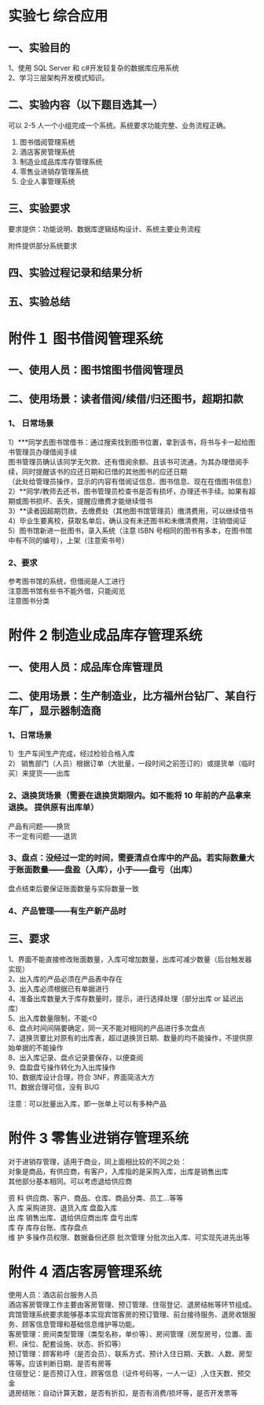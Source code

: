 # 实验七 综合应用

## 一、实验目的

1、使用 SQL Server 和 c#开发较复杂的数据库应用系统  
2、学习三层架构开发模式知识。

## 二、实验内容（以下题目选其一）

可以 2-5 人一个小组完成一个系统。系统要求功能完整、业务流程正确。

1. 图书借阅管理系统
2. 酒店客房管理系统
3. 制造业成品库库存管理系统
4. 零售业进销存管理系统
5. 企业人事管理系统

## 三、实验要求

要求提供：功能说明、数据库逻辑结构设计、系统主要业务流程

附件提供部分系统要求

## 四、实验过程记录和结果分析

## 五、实验总结

# 附件１ 图书借阅管理系统

## 一、使用人员：图书馆图书借阅管理员

## 二、使用场景：读者借阅/续借/归还图书，超期扣款

### 1、 日常场景

1）**\*同学去图书馆借书：通过搜索找到图书位置，拿到该书，将书与卡一起给图书管理员办理借阅手续  
图书管理员确认该同学无欠款、还有借阅余额、且该书可流通，为其办理借阅手续，同时提醒该书的应还日期和已借的其他图书的应还日期  
（此处给管理员操作，显示的内容有借阅证信息、图书信息、现在在借图书信息）  
2）**同学/教师去还书，图书管理员检查书是否有损坏，办理还书手续。如果有超期或图书损坏、丢失，提醒应缴费才能继续借书  
3）\*\*读者因超期罚款，去缴费处（其他图书馆管理员）缴清费用，可以继续借书  
4）毕业生要离校，获取名单后，确认没有未还图书和未缴清费用，注销借阅证  
5）图书馆新进一批图书，录入系统（注意 ISBN 号相同的图书有多本，在图书馆中有不同的编号），上架（注意索书号）

### 2、要求

参考图书馆的系统，但借阅是人工进行  
注意图书馆有些书不能外借，只能阅览  
注意图书分类

# 附件 2 制造业成品库存管理系统

## 一、使用人员：成品库仓库管理员

## 二、使用场景：生产制造业，比方福州台钻厂、某自行车厂，显示器制造商

### 1、日常场景

1）生产车间生产完成，经过检验合格入库  
2） 销售部门（人员）根据订单（大批量，一段时间之前签订的）或提货单（临时买）来提货——出库

### 2、退换货场景（需要在退换货期限内。如不能将 10 年前的产品拿来退换。 提供原有出库单）

产品有问题——换货  
不一定有问题——退货

### 3、盘点：没经过一定的时间，需要清点仓库中的产品。若实际数量大于账面数量——盘盈（入库），小于——盘亏（出库）

盘点结束后要保证账面数量与实际数量一致

### 4、产品管理——有生产新产品时

## 三、要求

1、界面不能直接修改账面数量，入库可增加数量，出库可减少数量（后台触发器实现）  
2、出入库的产品必须在产品表中存在  
3、出入库必须根据已有单据进行  
4、准备出库数量大于库存数量时，提示，进行选择处理（部分出库 or 延迟出库）  
5、出入库数量限制，不能<0  
6、盘点时间间隔要确定，同一天不能对相同的产品进行多次盘点  
7、退换货要比对原有的出库表，超过退换货日期、数量的均不能操作，不提供原始单据的不能操作  
8、出入库记录、盘点记录要保存，以便查阅  
9、盘盈盘亏操作转化为入出库操作  
10、数据库设计合理，符合 3NF，界面简洁大方  
11、数据合理可信，没有 BUG

注意：可以批量出入库，即一张单上可以有多种产品

# 附件 3 零售业进销存管理系统

对于进销存管理，适用于商业，同上面相比较的不同之处：  
对象是商品，有供应商，有客户，入库指的是采购入库，出库是销售出库  
其他部分基本相同。可以考虑退给供应商

资 料 供应商、客户、商品、仓库、商品分类、员工...等等  
入 库 采购进货、退货入库 盘盈入库  
出 库 销售出库、退给供应商出库 盘亏出库  
库 存 库存台账、库存盘点  
维 护 多操作员权限、数据备份还原
批次管理 分批次出入库、可实现先进先出等

# 附件 4 酒店客房管理系统

使用人员：酒店前台服务人员  
酒店客房管理工作主要由客房管理、预订管理、住宿登记、退房结帐等环节组成。宾馆管理系统要求能够基本实现宾馆客房的预订管理、前台接待服务、退房收银服务、顾客信息管理和基础信息维护等功能。  
客房管理：房间类型管理（类型名称，单价等）、房间管理（房型房号，位置、面积、床位、配套设施、状态、折扣等）  
预订管理：顾客称呼（是否会员）、联系方式、预计入住日期、天数、人数、房型等等。应该判断日期、是否有房等  
住宿登记：是否预订入住，顾客信息（证件号码等，一人一证）,入住天数、预交金  
退房结账：自动计算天数，是否有折扣，是否有消费/损坏等，是否开发票等
